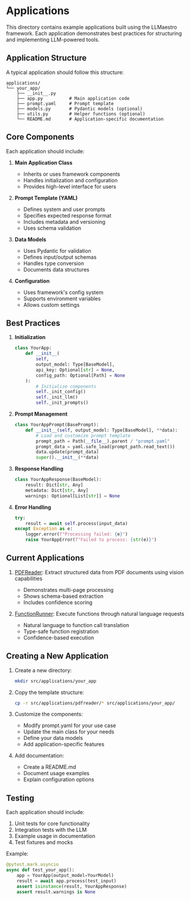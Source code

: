 # Applications

This directory contains example applications built using the LLMaestro framework. Each application demonstrates best practices for structuring and implementing LLM-powered tools.

## Application Structure

A typical application should follow this structure:

```
applications/
└── your_app/
    ├── __init__.py
    ├── app.py          # Main application code
    ├── prompt.yaml     # Prompt template
    ├── models.py       # Pydantic models (optional)
    ├── utils.py        # Helper functions (optional)
    └── README.md       # Application-specific documentation
```

## Core Components

Each application should include:

1. **Main Application Class**
   - Inherits or uses framework components
   - Handles initialization and configuration
   - Provides high-level interface for users

2. **Prompt Template (YAML)**
   - Defines system and user prompts
   - Specifies expected response format
   - Includes metadata and versioning
   - Uses schema validation

3. **Data Models**
   - Uses Pydantic for validation
   - Defines input/output schemas
   - Handles type conversion
   - Documents data structures

4. **Configuration**
   - Uses framework's config system
   - Supports environment variables
   - Allows custom settings

## Best Practices

1. **Initialization**
   ```python
   class YourApp:
       def __init__(
           self,
           output_model: Type[BaseModel],
           api_key: Optional[str] = None,
           config_path: Optional[Path] = None
       ):
           # Initialize components
           self._init_config()
           self._init_llm()
           self._init_prompts()
   ```

2. **Prompt Management**
   ```python
   class YourAppPrompt(BasePrompt):
       def __init__(self, output_model: Type[BaseModel], **data):
           # Load and customize prompt template
           prompt_path = Path(__file__).parent / "prompt.yaml"
           prompt_data = yaml.safe_load(prompt_path.read_text())
           data.update(prompt_data)
           super().__init__(**data)
   ```

3. **Response Handling**
   ```python
   class YourAppResponse(BaseModel):
       result: Dict[str, Any]
       metadata: Dict[str, Any]
       warnings: Optional[List[str]] = None
   ```

4. **Error Handling**
   ```python
   try:
       result = await self.process(input_data)
   except Exception as e:
       logger.error(f"Processing failed: {e}")
       raise YourAppError(f"Failed to process: {str(e)}")
   ```

## Current Applications

1. [PDFReader](pdfreader/): Extract structured data from PDF documents using vision capabilities
   - Demonstrates multi-page processing
   - Shows schema-based extraction
   - Includes confidence scoring

2. [FunctionRunner](funcrunner/): Execute functions through natural language requests
   - Natural language to function call translation
   - Type-safe function registration
   - Confidence-based execution

## Creating a New Application

1. Create a new directory:
   ```bash
   mkdir src/applications/your_app
   ```

2. Copy the template structure:
   ```bash
   cp -r src/applications/pdfreader/* src/applications/your_app/
   ```

3. Customize the components:
   - Modify prompt.yaml for your use case
   - Update the main class for your needs
   - Define your data models
   - Add application-specific features

4. Add documentation:
   - Create a README.md
   - Document usage examples
   - Explain configuration options

## Testing

Each application should include:

1. Unit tests for core functionality
2. Integration tests with the LLM
3. Example usage in documentation
4. Test fixtures and mocks

Example:
```python
@pytest.mark.asyncio
async def test_your_app():
    app = YourApp(output_model=YourModel)
    result = await app.process(test_input)
    assert isinstance(result, YourAppResponse)
    assert result.warnings is None
```
